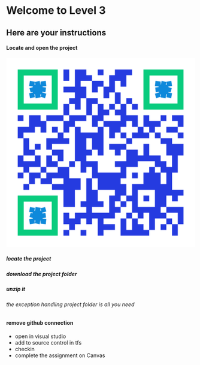 # Welcome to Level 3

## Here are your instructions

#### Locate and open the project
![QR Code](qr-code.png)
##### locate the project 
##### download the project folder
##### unzip it
###### the exception handling project folder is all you need
#### remove github connection
- open in visual studio
- add to source control in tfs
- checkin
- complete the assignment on Canvas
